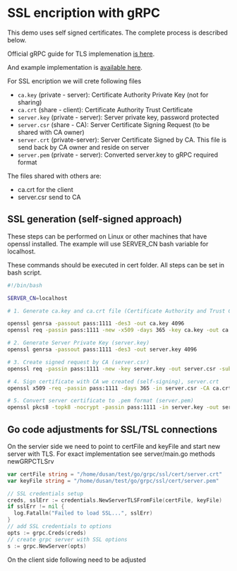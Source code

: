 # SSL encription with gRPC

This demo uses self signed certificates. The complete process is described below.

Official gRPC guide for TLS implemenation [is here](https://grpc.io/docs/guides/auth.html).

And example implementation is [available here](https://github.com/grpc/grpc-go/blob/master/Documentation/grpc-auth-support.md).

For SSL encription we will crete following files

- `ca.key` (private - server): Certificate Authority Private Key (not for sharing)
- `ca.crt` (share - client): Certificate Authority Trust Certificate
- `server.key` (private - server): Server private key, password protected
- `server.csr` (share - CA): Server Certificate Signing Request (to be shared with CA owner)
- `server.crt` (private-server): Server Certificate Signed by CA. This file is send back by CA owner and reside on server
- `server.pem` (private - server): Converted server.key to gRPC required format

The files shared with others are:

- ca.crt for the client
- server.csr send to CA

## SSL generation (self-signed approach)

These steps can be performed on Linux or other machines that have openssl installed. The example will use SERVER_CN bash variable for localhost.

These commands should be executed in cert folder. All steps can be set in bash script.

```bash
#!/bin/bash

SERVER_CN=localhost

# 1. Generate ca.key and ca.crt file (Certificate Authority and Trust Certificate)

openssl genrsa -passout pass:1111 -des3 -out ca.key 4096
openssl req -passin pass:1111 -new -x509 -days 365 -key ca.key -out ca.crt -subj "/CN=${SERVER_CN}"

# 2. Generate Server Private Key (server.key)
openssl genrsa -passout pass:1111 -des3 -out server.key 4096

# 3. Create signed request by CA (server.csr)
openssl req -passin pass:1111 -new -key server.key -out server.csr -subj "/CN=${SERVER_CN}"

# 4. Sign certificate with CA we created (self-signing), server.crt
openssl x509 -req -passin pass:1111 -days 365 -in server.csr -CA ca.crt -CAkey ca.key -set_serial 01 -out server.crt

# 5. Convert server certificate to .pem format (server.pem)
openssl pkcs8 -topk8 -nocrypt -passin pass:1111 -in server.key -out server.pem

```

## Go code adjustments for SSL/TSL connections

On the servier side we need to point to certFile and keyFile and start new server with TLS. For exact implementation see server/main.go methods newGRPCTLSrv

```Go
var certFile string = "/home/dusan/test/go/grpc/ssl/cert/server.crt"
var keyFile string = "/home/dusan/test/go/grpc/ssl/cert/server.pem"

// SSL credentials setup
creds, sslErr := credentials.NewServerTLSFromFile(certFile, keyFile)
if sslErr != nil {
  log.Fatalln("Failed to load SSL...", sslErr)
}
// add SSL credentials to options
opts := grpc.Creds(creds)
// create grpc server with SSL options
s := grpc.NewServer(opts)

```

On the client side following need to be adjusted
